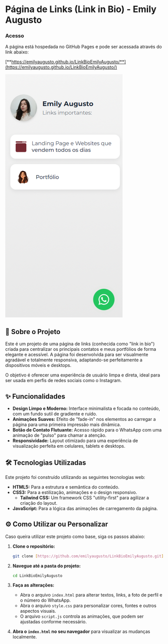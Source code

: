 # Página de Links (Link in Bio) - Emily Augusto

### Acesso

A página está hospedada no GitHub Pages e pode ser acessada através do link abaixo:

[**https://emilyaugusto.github.io/LinkBioEmilyAugusto/**](https://emilyaugusto.github.io/LinkBioEmilyAugusto/) 

![Prévia da Página de Links](./printBio.png)
###

## 📖 Sobre o Projeto

Este é um projeto de uma página de links (conhecida como "link in bio") criada para centralizar os principais contatos e meus portfólios de forma elegante e acessível. A página foi desenvolvida para ser visualmente agradável e totalmente responsiva, adaptando-se perfeitamente a dispositivos móveis e desktops.

O objetivo é oferecer uma experiência de usuário limpa e direta, ideal para ser usada em perfis de redes sociais como o Instagram.

## ✨ Funcionalidades

* **Design Limpo e Moderno:** Interface minimalista e focada no conteúdo, com um fundo sutil de gradiente e ruído.
* **Animações Suaves:** Efeito de "fade-in" nos elementos ao carregar a página para uma primeira impressão mais dinâmica.
* **Botão de Contato Flutuante:** Acesso rápido para o WhatsApp com uma animação de "pulso" para chamar a atenção.
* **Responsividade:** Layout otimizado para uma experiência de visualização perfeita em celulares, tablets e desktops.

## 🛠️ Tecnologias Utilizadas

Este projeto foi construído utilizando as seguintes tecnologias web:

* **HTML5:** Para a estrutura e semântica do conteúdo.
* **CSS3:** Para a estilização, animações e o design responsivo.
  * **Tailwind CSS:** Um framework CSS "utility-first" para agilizar a criação do layout.
* **JavaScript:** Para a lógica das animações de carregamento da página.

## ⚙️ Como Utilizar ou Personalizar

Caso queira utilizar este projeto como base, siga os passos abaixo:

1.  **Clone o repositório:**
    ```bash
    git clone [https://github.com/emilyaugusto/LinkBioEmilyAugusto.git](https://github.com/emilyaugusto/LinkBioEmilyAugusto.git)
    ```

2.  **Navegue até a pasta do projeto:**
    ```bash
    cd LinkBioEmilyAugusto
    ```

3.  **Faça as alterações:**
    * Abra o arquivo `index.html` para alterar textos, links, a foto de perfil e o número do WhatsApp.
    * Abra o arquivo `style.css` para personalizar cores, fontes e outros aspectos visuais.
    * O arquivo `script.js` controla as animações, que podem ser ajustadas conforme necessário.

4.  **Abra o `index.html` no seu navegador** para visualizar as mudanças localmente.
